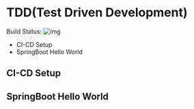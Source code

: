 # TDD(Test Driven Development)
Build Status: ![img](https://api.travis-ci.org/qdriven/meet-concurrence.svg?branch=master)

- CI-CD Setup
- SpringBoot Hello World

## CI-CD Setup

## SpringBoot Hello World


